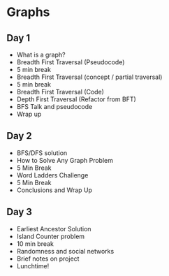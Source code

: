 # Graphs

## Day 1

- What is a graph?
- Breadth First Traversal (Pseudocode)
- 5 min break
- Breadth First Traversal (concept / partial traversal)
- 5 min break
- Breadth First Traversal (Code)
- Depth First Traversal (Refactor from BFT)
- BFS Talk and pseudocode
- Wrap up

## Day 2

- BFS/DFS solution
- How to Solve Any Graph Problem
- 5 Min Break
- Word Ladders Challenge
- 5 Min Break
- Conclusions and Wrap Up

## Day 3

- Earliest Ancestor Solution
- Island Counter problem
- 10 min break
- Randomness and social networks
- Brief notes on project
- Lunchtime!